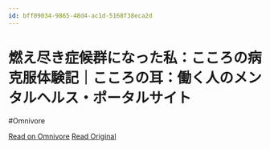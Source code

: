 ```yaml
---
id: bff09034-9865-48d4-ac1d-5168f38eca2d
---
```


# 燃え尽き症候群になった私：こころの病 克服体験記｜こころの耳：働く人のメンタルヘルス・ポータルサイト
#Omnivore

[Read on Omnivore](https://omnivore.app/me/-1914f72bb21)
[Read Original](https://kokoro.mhlw.go.jp/over/867/)

